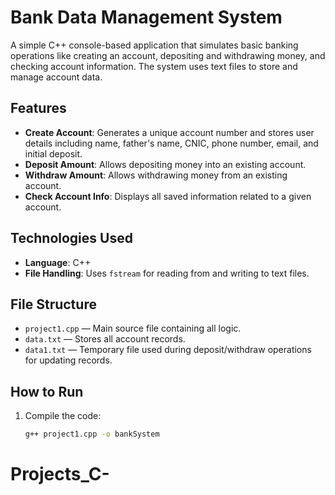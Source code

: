 # Bank Data Management System

A simple C++ console-based application that simulates basic banking operations like creating an account, depositing and withdrawing money, and checking account information. The system uses text files to store and manage account data.

## Features

- **Create Account**: Generates a unique account number and stores user details including name, father's name, CNIC, phone number, email, and initial deposit.
- **Deposit Amount**: Allows depositing money into an existing account.
- **Withdraw Amount**: Allows withdrawing money from an existing account.
- **Check Account Info**: Displays all saved information related to a given account.

## Technologies Used

- **Language**: C++
- **File Handling**: Uses `fstream` for reading from and writing to text files.

## File Structure

- `project1.cpp` — Main source file containing all logic.
- `data.txt` — Stores all account records.
- `data1.txt` — Temporary file used during deposit/withdraw operations for updating records.

## How to Run

1. Compile the code:
   ```bash
   g++ project1.cpp -o bankSystem
# Projects_C-
